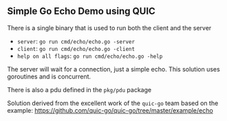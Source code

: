 ## Simple Go Echo Demo using QUIC

There is a single binary that is used to run both the client and the server

- `server`: `go run cmd/echo/echo.go -server`
- `client`: `go run cmd/echo/echo.go -client`
- `help on all flags`: `go run cmd/echo/echo.go -help`

The server will wait for a connection, just a simple echo.  This solution uses goroutines and is concurrent.

There is also a pdu defined in the `pkg/pdu` package

Solution derived from the excellent work of the `quic-go` team based on the example: https://github.com/quic-go/quic-go/tree/master/example/echo